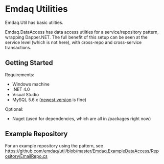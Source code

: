 Emdaq Utilities
==========

Emdaq.Util has basic utilties.

Emdaq.DataAccess has data access utilties for a service/repository pattern, wrapping Dapper.NET. The full benefit of this setup can be seen at the service level (which is not here), with cross-repo and cross-service transactions.

## Getting Started

Requirements:
* Windows machine
* .NET 4.0
* Visual Studio
* MySQL 5.6.x ([newest version](http://dev.mysql.com/downloads/mysql/) is fine)

Optional:
* Nuget (used for dependencies, which are all in /packages right now)

## Example Repository

For an example repository using the pattern, see https://github.com/emdaq/util/blob/master/Emdaq.ExampleDataAccess/Repository/EmailRepo.cs
